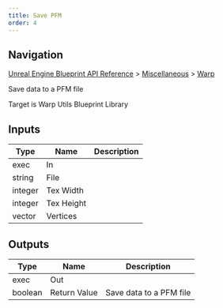 ```yaml
---
title: Save PFM
order: 4
---
```

## Navigation

[Unreal Engine Blueprint API Reference](https://dev.epicgames.com/documentation/en-us/unreal-engine/BlueprintAPI) > [Miscellaneous](https://dev.epicgames.com/documentation/en-us/unreal-engine/BlueprintAPI/Miscellaneous) > [Warp](https://dev.epicgames.com/documentation/en-us/unreal-engine/BlueprintAPI/Miscellaneous/Warp)

Save data to a PFM file

Target is Warp Utils Blueprint Library

## Inputs

| Type | Name | Description |
| --- | --- | --- |
| exec | In |  |
| string | File |  |
| integer | Tex Width |  |
| integer | Tex Height |  |
| vector | Vertices |  |

## Outputs

| Type | Name | Description |
| --- | --- | --- |
| exec | Out |  |
| boolean | Return Value | Save data to a PFM file |

